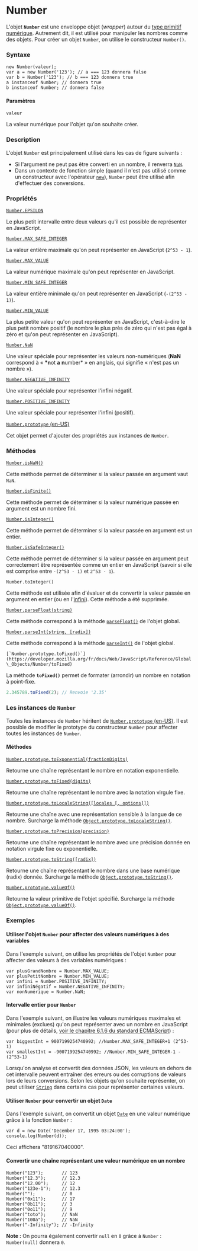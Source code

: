 # Number

L'objet **`Number`** est une enveloppe objet (_wrapper_) autour du [type primitif numérique](https://developer.mozilla.org/fr/docs/Web/JavaScript/Data\_structures#le\_type\_nombre). Autrement dit, il est utilisé pour manipuler les nombres comme des objets. Pour créer un objet `Number`, on utilise le constructeur `Number()`.

### Syntaxe <a href="#syntaxe" id="syntaxe"></a>

```
new Number(valeur);
var a = new Number('123'); // a === 123 donnera false
var b = Number('123'); // b === 123 donnera true
a instanceof Number; // donnera true
b instanceof Number; // donnera false
```

#### Paramètres <a href="#parametres" id="parametres"></a>

`valeur`

La valeur numérique pour l'objet qu'on souhaite créer.

### Description <a href="#description" id="description"></a>

L'objet `Number` est principalement utilisé dans les cas de figure suivants :

* Si l'argument ne peut pas être converti en un nombre, il renverra [`NaN`](https://developer.mozilla.org/fr/docs/Web/JavaScript/Reference/Global\_Objects/NaN).
* Dans un contexte de fonction simple (quand il n'est pas utilisé comme un constructeur avec l'opérateur [`new`](https://developer.mozilla.org/fr/docs/Web/JavaScript/Reference/Operators/new)), `Number` peut être utilisé afin d'effectuer des conversions.

### Propriétés <a href="#proprietes" id="proprietes"></a>

[`Number.EPSILON`](https://developer.mozilla.org/fr/docs/Web/JavaScript/Reference/Global\_Objects/Number/EPSILON)

Le plus petit intervalle entre deux valeurs qu'il est possible de représenter en JavaScript.

[`Number.MAX_SAFE_INTEGER`](https://developer.mozilla.org/fr/docs/Web/JavaScript/Reference/Global\_Objects/Number/MAX\_SAFE\_INTEGER)

La valeur entière maximale qu'on peut représenter en JavaScript (`2^53 - 1`).

[`Number.MAX_VALUE`](https://developer.mozilla.org/fr/docs/Web/JavaScript/Reference/Global\_Objects/Number/MAX\_VALUE)

La valeur numérique maximale qu'on peut représenter en JavaScript.

[`Number.MIN_SAFE_INTEGER`](https://developer.mozilla.org/fr/docs/Web/JavaScript/Reference/Global\_Objects/Number/MIN\_SAFE\_INTEGER)

La valeur entière minimale qu'on peut représenter en JavaScript (`-(2^53 - 1)`).

[`Number.MIN_VALUE`](https://developer.mozilla.org/fr/docs/Web/JavaScript/Reference/Global\_Objects/Number/MIN\_VALUE)

La plus petite valeur qu'on peut représenter en JavaScript, c'est-à-dire le plus petit nombre positif (le nombre le plus près de zéro qui n'est pas égal à zéro et qu'on peut représenter en JavaScript).

[`Number.NaN`](https://developer.mozilla.org/fr/docs/Web/JavaScript/Reference/Global\_Objects/Number/NaN)

Une valeur spéciale pour représenter les valeurs non-numériques (**NaN** correspond à « **\*n**ot **a** **n**umber\* » en anglais, qui signifie « n'est pas un nombre »).

[`Number.NEGATIVE_INFINITY`](https://developer.mozilla.org/fr/docs/Web/JavaScript/Reference/Global\_Objects/Number/NEGATIVE\_INFINITY)

Une valeur spéciale pour représenter l'infini négatif.

[`Number.POSITIVE_INFINITY`](https://developer.mozilla.org/fr/docs/Web/JavaScript/Reference/Global\_Objects/Number/POSITIVE\_INFINITY)

Une valeur spéciale pour représenter l'infini (positif).

[`Number.prototype` (en-US)](https://developer.mozilla.org/en-US/docs/Web/JavaScript/Reference/Global\_Objects/Number)

Cet objet permet d'ajouter des propriétés aux instances de `Number`.

### Méthodes <a href="#methodes" id="methodes"></a>

[`Number.isNaN()`](https://developer.mozilla.org/fr/docs/Web/JavaScript/Reference/Global\_Objects/Number/isNaN)

Cette méthode permet de déterminer si la valeur passée en argument vaut `NaN`.

[`Number.isFinite()`](https://developer.mozilla.org/fr/docs/Web/JavaScript/Reference/Global\_Objects/Number/isFinite)

Cette méthode permet de déterminer si la valeur numérique passée en argument est un nombre fini.

[`Number.isInteger()`](https://developer.mozilla.org/fr/docs/Web/JavaScript/Reference/Global\_Objects/Number/isInteger)

Cette méthode permet de déterminer si la valeur passée en argument est un entier.

[`Number.isSafeInteger()`](https://developer.mozilla.org/fr/docs/Web/JavaScript/Reference/Global\_Objects/Number/isSafeInteger)

Cette méthode permet de déterminer si la valeur passée en argument peut correctement être représentée comme un entier en JavaScript (savoir si elle est comprise entre `-(2^53 - 1)` et `2^53 - 1`).

`Number.toInteger()`&#x20;

Cette méthode est utilisée afin d'évaluer et de convertir la valeur passée en argument en entier (ou en l'[infini](https://developer.mozilla.org/fr/docs/Web/JavaScript/Reference/Global\_Objects/Infinity)). Cette méthode a été supprimée.

[`Number.parseFloat(string)`](https://developer.mozilla.org/fr/docs/Web/JavaScript/Reference/Global\_Objects/Number/parseFloat)

Cette méthode correspond à la méthode [`parseFloat()`](https://developer.mozilla.org/fr/docs/Web/JavaScript/Reference/Global\_Objects/parseFloat) de l'objet global.

[`Number.parseInt(string, [radix])`](https://developer.mozilla.org/fr/docs/Web/JavaScript/Reference/Global\_Objects/Number/parseInt)

Cette méthode correspond à la méthode [`parseInt()`](https://developer.mozilla.org/fr/docs/Web/JavaScript/Reference/Global\_Objects/parseInt) de l'objet global.

``[`Number.prototype.toFixed()`](https://developer.mozilla.org/fr/docs/Web/JavaScript/Reference/Global\_Objects/Number/toFixed)``

La méthode **`toFixed()`** permet de formater (arrondir) un nombre en notation à point-fixe.

```javascript
2.345789.toFixed(2); // Renvoie '2.35'
```

### Les instances de `Number` <a href="#les_instances_de_number" id="les_instances_de_number"></a>

Toutes les instances de `Number` héritent de [`Number.prototype` (en-US)](https://developer.mozilla.org/en-US/docs/Web/JavaScript/Reference/Global\_Objects/Number). Il est possible de modifier le prototype du constructeur `Number` pour affecter toutes les instances de `Number`.

#### Méthodes <a href="#methodes_2" id="methodes_2"></a>

[`Number.prototype.toExponential(fractionDigits)`](https://developer.mozilla.org/fr/docs/Web/JavaScript/Reference/Global\_Objects/Number/toExponential)

Retourne une chaîne représentant le nombre en notation exponentielle.

[`Number.prototype.toFixed(digits)`](https://developer.mozilla.org/fr/docs/Web/JavaScript/Reference/Global\_Objects/Number/toFixed)

Retourne une chaîne représentant le nombre avec la notation virgule fixe.

[`Number.prototype.toLocaleString([locales [, options]])`](https://developer.mozilla.org/fr/docs/Web/JavaScript/Reference/Global\_Objects/Number/toLocaleString)

Retourne une chaîne avec une représentation sensible à la langue de ce nombre. Surcharge la méthode [`Object.prototype.toLocaleString()`](https://developer.mozilla.org/fr/docs/Web/JavaScript/Reference/Global\_Objects/Object/toLocaleString).

[`Number.prototype.toPrecision(precision)`](https://developer.mozilla.org/fr/docs/Web/JavaScript/Reference/Global\_Objects/Number/toPrecision)

Retourne une chaîne représentant le nombre avec une précision donnée en notation virgule fixe ou exponentielle.

[`Number.prototype.toString([radix])`](https://developer.mozilla.org/fr/docs/Web/JavaScript/Reference/Global\_Objects/Number/toString)

Retourne une chaîne représentant le nombre dans une base numérique (radix) donnée. Surcharge la méthode [`Object.prototype.toString()`](https://developer.mozilla.org/fr/docs/Web/JavaScript/Reference/Global\_Objects/Object/toString).

[`Number.prototype.valueOf()`](https://developer.mozilla.org/fr/docs/Web/JavaScript/Reference/Global\_Objects/Number/valueOf)

Retourne la valeur primitive de l'objet spécifié. Surcharge la méthode [`Object.prototype.valueOf()`](https://developer.mozilla.org/fr/docs/Web/JavaScript/Reference/Global\_Objects/Object/valueOf).

### Exemples <a href="#exemples" id="exemples"></a>

#### Utiliser l'objet `Number` pour affecter des valeurs numériques à des variables <a href="#utiliser_lobjet_number_pour_affecter_des_valeurs_numeriques_a_des_variables" id="utiliser_lobjet_number_pour_affecter_des_valeurs_numeriques_a_des_variables"></a>

Dans l'exemple suivant, on utilise les propriétés de l'objet `Number` pour affecter des valeurs à des variables numériques :

```
var plusGrandNombre = Number.MAX_VALUE;
var plusPetitNombre = Number.MIN_VALUE;
var infini = Number.POSITIVE_INFINITY;
var infiniNégatif = Number.NEGATIVE_INFINITY;
var nonNumérique = Number.NaN;
```

#### Intervalle entier pour `Number` <a href="#intervalle_entier_pour_number" id="intervalle_entier_pour_number"></a>

Dans l'exemple suivant, on illustre les valeurs numériques maximales et minimales (exclues) qu'on peut représenter avec un nombre en JavaScript (pour plus de détails, [voir le chapitre 6.1.6 du standard ECMAScript](https://tc39.github.io/ecma262/#sec-ecmascript-language-types-number-type)) :

```
var biggestInt = 9007199254740992; //Number.MAX_SAFE_INTEGER+1 (2^53-1)
var smallestInt = -9007199254740992; //Number.MIN_SAFE_INTEGER-1 -(2^53-1)
```

Lorsqu'on analyse et convertit des données JSON, les valeurs en dehors de cet intervalle peuvent entraîner des erreurs ou des corruptions de valeurs lors de leurs conversions. Selon les objets qu'on souhaite représenter, on peut utiliser [`String`](https://developer.mozilla.org/fr/docs/Web/JavaScript/Reference/Global\_Objects/String) dans certains cas pour représenter certaines valeurs.

#### Utiliser `Number` pour convertir un objet `Date` <a href="#utiliser_number_pour_convertir_un_objet_date" id="utiliser_number_pour_convertir_un_objet_date"></a>

Dans l'exemple suivant, on convertit un objet [`Date`](https://developer.mozilla.org/fr/docs/Web/JavaScript/Reference/Global\_Objects/Date) en une valeur numérique grâce à la fonction `Number` :

```
var d = new Date('December 17, 1995 03:24:00');
console.log(Number(d));
```

Ceci affichera "819167040000".

#### Convertir une chaîne représentant une valeur numérique en un nombre <a href="#convertir_une_chaine_representant_une_valeur_numerique_en_un_nombre" id="convertir_une_chaine_representant_une_valeur_numerique_en_un_nombre"></a>

```
Number("123");       // 123
Number("12.3");      // 12.3
Number("12.00");     // 12
Number("123e-1");    // 12.3
Number("");          // 0
Number("0x11");      // 17
Number("0b11");      // 3
Number("0o11");      // 9
Number("toto");      // NaN
Number("100a");      // NaN
Number("-Infinity"); // -Infinity
```

**Note :** On pourra également convertir `null` en `0` grâce à `Number` : `Number(null)` donnera `0`.

